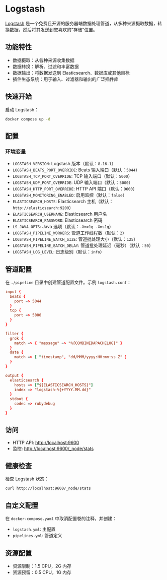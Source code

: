 # Logstash

[Logstash](https://www.elastic.co/logstash) 是一个免费且开源的服务器端数据处理管道，从多种来源摄取数据，转换数据，然后将其发送到您喜欢的"存储"位置。

## 功能特性

- 数据摄取：从各种来源收集数据
- 数据转换：解析、过滤和丰富数据
- 数据输出：将数据发送到 Elasticsearch、数据库或其他目标
- 插件生态系统：用于输入、过滤器和输出的广泛插件库

## 快速开始

启动 Logstash：

```bash
docker compose up -d
```

## 配置

### 环境变量

- `LOGSTASH_VERSION`: Logstash 版本（默认：`8.16.1`）
- `LOGSTASH_BEATS_PORT_OVERRIDE`: Beats 输入端口（默认：`5044`）
- `LOGSTASH_TCP_PORT_OVERRIDE`: TCP 输入端口（默认：`5000`）
- `LOGSTASH_UDP_PORT_OVERRIDE`: UDP 输入端口（默认：`5000`）
- `LOGSTASH_HTTP_PORT_OVERRIDE`: HTTP API 端口（默认：`9600`）
- `LOGSTASH_MONITORING_ENABLED`: 启用监控（默认：`false`）
- `ELASTICSEARCH_HOSTS`: Elasticsearch 主机（默认：`http://elasticsearch:9200`）
- `ELASTICSEARCH_USERNAME`: Elasticsearch 用户名
- `ELASTICSEARCH_PASSWORD`: Elasticsearch 密码
- `LS_JAVA_OPTS`: Java 选项（默认：`-Xmx1g -Xms1g`）
- `LOGSTASH_PIPELINE_WORKERS`: 管道工作线程数（默认：`2`）
- `LOGSTASH_PIPELINE_BATCH_SIZE`: 管道批处理大小（默认：`125`）
- `LOGSTASH_PIPELINE_BATCH_DELAY`: 管道批处理延迟（毫秒）（默认：`50`）
- `LOGSTASH_LOG_LEVEL`: 日志级别（默认：`info`）

## 管道配置

在 `./pipeline` 目录中创建管道配置文件。示例 `logstash.conf`：

```conf
input {
  beats {
    port => 5044
  }
  tcp {
    port => 5000
  }
}

filter {
  grok {
    match => { "message" => "%{COMBINEDAPACHELOG}" }
  }
  date {
    match => [ "timestamp", "dd/MMM/yyyy:HH:mm:ss Z" ]
  }
}

output {
  elasticsearch {
    hosts => ["${ELASTICSEARCH_HOSTS}"]
    index => "logstash-%{+YYYY.MM.dd}"
  }
  stdout {
    codec => rubydebug
  }
}
```

## 访问

- HTTP API: <http://localhost:9600>
- 监控: <http://localhost:9600/_node/stats>

## 健康检查

检查 Logstash 状态：

```bash
curl http://localhost:9600/_node/stats
```

## 自定义配置

在 `docker-compose.yaml` 中取消配置卷的注释，并创建：

- `logstash.yml`: 主配置
- `pipelines.yml`: 管道定义

## 资源配置

- 资源限制：1.5 CPU，2G 内存
- 资源预留：0.5 CPU，1G 内存
